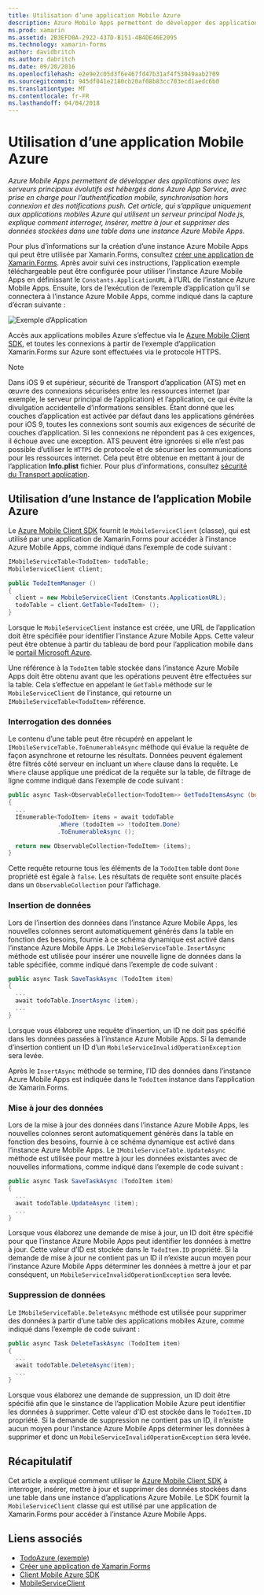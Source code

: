 ```yaml
---
title: Utilisation d’une application Mobile Azure
description: Azure Mobile Apps permettent de développer des applications avec les serveurs principaux évolutifs est hébergés dans Azure App Service, avec prise en charge pour l’authentification mobile, synchronisation hors connexion et des notifications push. Cet article, qui s’applique uniquement aux applications mobiles Azure qui utilisent un serveur principal Node.js, explique comment interroger, insérer, mettre à jour et supprimer des données stockées dans une table dans une instance Azure Mobile Apps.
ms.prod: xamarin
ms.assetid: 2B3EFD0A-2922-437D-B151-4B4DE46E2095
ms.technology: xamarin-forms
author: davidbritch
ms.author: dabritch
ms.date: 09/20/2016
ms.openlocfilehash: e2e9e2c05d3f6e467fd47b31af4f53049aab2709
ms.sourcegitcommit: 945df041e2180cb20af08b83cc703ecd1aedc6b0
ms.translationtype: MT
ms.contentlocale: fr-FR
ms.lasthandoff: 04/04/2018
---
```

# <a name="consuming-an-azure-mobile-app"></a>Utilisation d’une application Mobile Azure

_Azure Mobile Apps permettent de développer des applications avec les serveurs principaux évolutifs est hébergés dans Azure App Service, avec prise en charge pour l’authentification mobile, synchronisation hors connexion et des notifications push. Cet article, qui s’applique uniquement aux applications mobiles Azure qui utilisent un serveur principal Node.js, explique comment interroger, insérer, mettre à jour et supprimer des données stockées dans une table dans une instance Azure Mobile Apps._

Pour plus d’informations sur la création d’une instance Azure Mobile Apps qui peut être utilisée par Xamarin.Forms, consultez [créer une application de Xamarin.Forms](https://azure.microsoft.com/documentation/articles/app-service-mobile-xamarin-forms-get-started/). Après avoir suivi ces instructions, l’application exemple téléchargeable peut être configurée pour utiliser l’instance Azure Mobile Apps en définissant le `Constants.ApplicationURL` à l’URL de l’instance Azure Mobile Apps. Ensuite, lors de l’exécution de l’exemple d’application qu’il se connectera à l’instance Azure Mobile Apps, comme indiqué dans la capture d’écran suivante :

![](azure-images/portal.png "Exemple d’Application")

Accès aux applications mobiles Azure s’effectue via le [Azure Mobile Client SDK](https://www.nuget.org/packages/Microsoft.Azure.Mobile.Client/), et toutes les connexions à partir de l’exemple d’application Xamarin.Forms sur Azure sont effectuées via le protocole HTTPS.

> [!NOTE]
> Dans iOS 9 et supérieur, sécurité de Transport d’application (ATS) met en œuvre des connexions sécurisées entre les ressources internet (par exemple, le serveur principal de l’application) et l’application, ce qui évite la divulgation accidentelle d’informations sensibles. Étant donné que les couches d’application est activée par défaut dans les applications générées pour iOS 9, toutes les connexions sont soumis aux exigences de sécurité de couches d’application. Si les connexions ne répondent pas à ces exigences, il échoue avec une exception.
> ATS peuvent être ignorées si elle n’est pas possible d’utiliser le `HTTPS` de protocole et de sécuriser les communications pour les ressources internet. Cela peut être obtenue en mettant à jour de l’application **Info.plist** fichier. Pour plus d’informations, consultez [sécurité du Transport application](~/ios/app-fundamentals/ats.md).

## <a name="consuming-an-azure-mobile-app-instance"></a>Utilisation d’une Instance de l’application Mobile Azure

Le [Azure Mobile Client SDK](https://www.nuget.org/packages/Microsoft.Azure.Mobile.Client/) fournit le `MobileServiceClient` (classe), qui est utilisé par une application de Xamarin.Forms pour accéder à l’instance Azure Mobile Apps, comme indiqué dans l’exemple de code suivant :

```csharp
IMobileServiceTable<TodoItem> todoTable;
MobileServiceClient client;

public TodoItemManager ()
{
  client = new MobileServiceClient (Constants.ApplicationURL);
  todoTable = client.GetTable<TodoItem> ();
}
```

Lorsque le `MobileServiceClient` instance est créée, une URL de l’application doit être spécifiée pour identifier l’instance Azure Mobile Apps. Cette valeur peut être obtenue à partir du tableau de bord pour l’application mobile dans le [portail Microsoft Azure](https://portal.azure.com/).

Une référence à la `TodoItem` table stockée dans l’instance Azure Mobile Apps doit être obtenu avant que les opérations peuvent être effectuées sur la table. Cela s’effectue en appelant le `GetTable` méthode sur le `MobileServiceClient` de l’instance, qui retourne un `IMobileServiceTable<TodoItem>` référence.

### <a name="querying-data"></a>Interrogation des données

Le contenu d’une table peut être récupéré en appelant le `IMobileServiceTable.ToEnumerableAsync` méthode qui évalue la requête de façon asynchrone et retourne les résultats. Données peuvent également être filtrés côté serveur en incluant un `Where` clause dans la requête. Le `Where` clause applique une prédicat de la requête sur la table, de filtrage de ligne comme indiqué dans l’exemple de code suivant :

```csharp
public async Task<ObservableCollection<TodoItem>> GetTodoItemsAsync (bool syncItems = false)
{
  ...
  IEnumerable<TodoItem> items = await todoTable
              .Where (todoItem => !todoItem.Done)
              .ToEnumerableAsync ();

  return new ObservableCollection<TodoItem> (items);
}
```

Cette requête retourne tous les éléments de la `TodoItem` table dont `Done` propriété est égale à `false`. Les résultats de requête sont ensuite placés dans un `ObservableCollection` pour l’affichage.

### <a name="inserting-data"></a>Insertion de données

Lors de l’insertion des données dans l’instance Azure Mobile Apps, les nouvelles colonnes seront automatiquement générés dans la table en fonction des besoins, fournie à ce schéma dynamique est activé dans l’instance Azure Mobile Apps. Le `IMobileServiceTable.InsertAsync` méthode est utilisée pour insérer une nouvelle ligne de données dans la table spécifiée, comme indiqué dans l’exemple de code suivant :

```csharp
public async Task SaveTaskAsync (TodoItem item)
{
  ...
  await todoTable.InsertAsync (item);
  ...
}
```

Lorsque vous élaborez une requête d’insertion, un ID ne doit pas spécifié dans les données passées à l’instance Azure Mobile Apps. Si la demande d’insertion contient un ID d’un `MobileServiceInvalidOperationException` sera levée.

Après le `InsertAsync` méthode se termine, l’ID des données dans l’instance Azure Mobile Apps est indiquée dans le `TodoItem` instance dans l’application de Xamarin.Forms.

### <a name="updating-data"></a>Mise à jour des données

Lors de la mise à jour des données dans l’instance Azure Mobile Apps, les nouvelles colonnes seront automatiquement générés dans la table en fonction des besoins, fournie à ce schéma dynamique est activé dans l’instance Azure Mobile Apps. Le `IMobileServiceTable.UpdateAsync` méthode est utilisée pour mettre à jour les données existantes avec de nouvelles informations, comme indiqué dans l’exemple de code suivant :

```csharp
public async Task SaveTaskAsync (TodoItem item)
{
  ...
  await todoTable.UpdateAsync (item);
  ...
}
```

Lorsque vous élaborez une demande de mise à jour, un ID doit être spécifié pour que l’instance Azure Mobile Apps peut identifier les données à mettre à jour. Cette valeur d’ID est stockée dans le `TodoItem.ID` propriété. Si la demande de mise à jour ne contient pas un ID il n’existe aucun moyen pour l’instance Azure Mobile Apps déterminer les données à mettre à jour et par conséquent, un `MobileServiceInvalidOperationException` sera levée.

### <a name="deleting-data"></a>Suppression de données

Le `IMobileServiceTable.DeleteAsync` méthode est utilisée pour supprimer des données à partir d’une table des applications mobiles Azure, comme indiqué dans l’exemple de code suivant :

```csharp
public async Task DeleteTaskAsync (TodoItem item)
{
  ...
  await todoTable.DeleteAsync(item);
  ...
}
```

Lorsque vous élaborez une demande de suppression, un ID doit être spécifié afin que le sinstance de l’application Mobile Azure peut identifier les données à supprimer. Cette valeur d’ID est stockée dans le `TodoItem.ID` propriété. Si la demande de suppression ne contient pas un ID, il n’existe aucun moyen pour l’instance Azure Mobile Apps déterminer les données à supprimer et donc un `MobileServiceInvalidOperationException` sera levée.

## <a name="summary"></a>Récapitulatif

Cet article a expliqué comment utiliser le [Azure Mobile Client SDK](https://www.nuget.org/packages/Microsoft.Azure.Mobile.Client/) à interroger, insérer, mettre à jour et supprimer des données stockées dans une table dans une instance d’applications Azure Mobile. Le SDK fournit la `MobileServiceClient` classe qui est utilisé par une application de Xamarin.Forms pour accéder à l’instance Azure Mobile Apps.


## <a name="related-links"></a>Liens associés

- [TodoAzure (exemple)](https://developer.xamarin.com/samples/xamarin-forms/WebServices/TodoAzure/)
- [Créer une application de Xamarin.Forms](https://azure.microsoft.com/documentation/articles/app-service-mobile-xamarin-forms-get-started/)
- [Client Mobile Azure SDK](https://www.nuget.org/packages/Microsoft.Azure.Mobile.Client/)
- [MobileServiceClient](https://msdn.microsoft.com/library/azure/microsoft.windowsazure.mobileservices.mobileserviceclient(v=azure.10).aspx)
